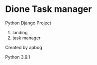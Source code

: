 # Dione Task manager
Python Django Project

1. landing
2. task manager

Created by apbog

Python 3.9.1
